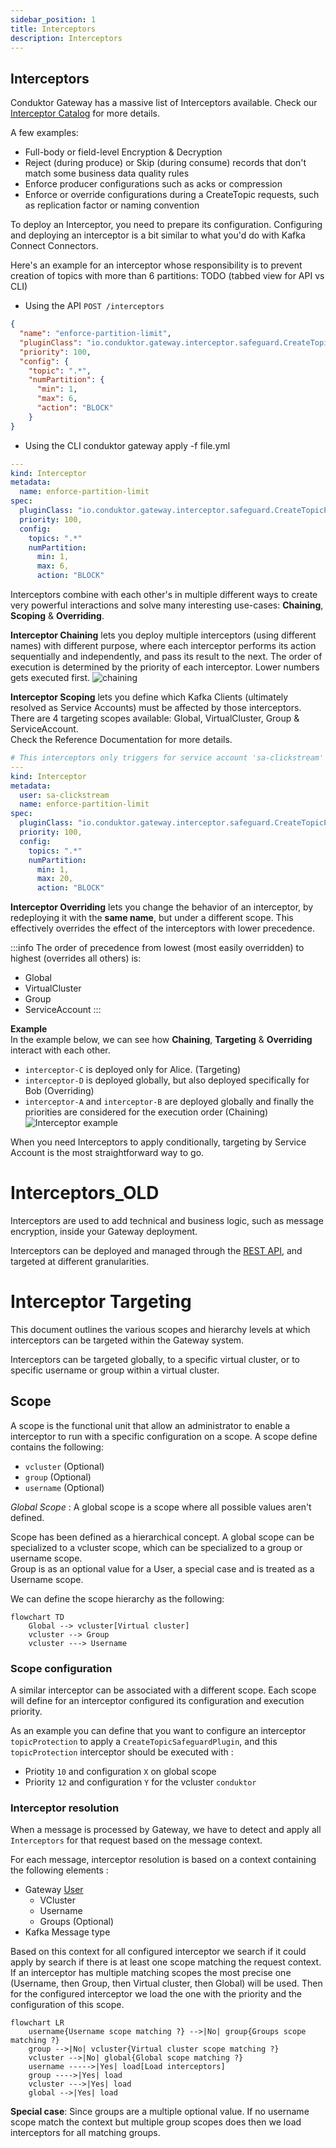 ```yaml
---
sidebar_position: 1
title: Interceptors
description: Interceptors
---
```


## Interceptors

Conduktor Gateway has a massive list of Interceptors available. Check our [Interceptor Catalog](/gateway/category/interceptors-catalog/) for more details.

A few examples:
- Full-body or field-level Encryption & Decryption
- Reject (during produce) or Skip (during consume) records that don't match some business data quality rules
- Enforce producer configurations such as acks or compression
- Enforce or override configurations during a CreateTopic requests, such as replication factor or naming convention


To deploy an Interceptor, you need to prepare its configuration. Configuring and deploying an interceptor is a bit similar to what you'd do with Kafka Connect Connectors.

Here's an example for an interceptor whose responsibility is to prevent creation of topics with more than 6 partitions:
TODO (tabbed view for API vs CLI)
- Using the API `POST /interceptors`
````json
{
  "name": "enforce-partition-limit",
  "pluginClass": "io.conduktor.gateway.interceptor.safeguard.CreateTopicPolicyPlugin",
  "priority": 100,
  "config": {
    "topic": ".*",
    "numPartition": {
      "min": 1,
      "max": 6,
      "action": "BLOCK"
    }
}
````
- Using the CLI conduktor gateway apply -f file.yml
````yaml
---
kind: Interceptor
metadata:
  name: enforce-partition-limit
spec:
  pluginClass: "io.conduktor.gateway.interceptor.safeguard.CreateTopicPolicyPlugin",
  priority: 100,
  config:
    topics: ".*"
    numPartition:
      min: 1,
      max: 6,
      action: "BLOCK"
````

Interceptors combine with each other's in multiple different ways to create very powerful interactions and solve many interesting use-cases:  **Chaining**, **Scoping** & **Overriding**.

**Interceptor Chaining** lets you deploy multiple interceptors (using different names) with different purpose, where each interceptor performs its action sequentially and independently, and pass its result to the next.
The order of execution is determined by the priority of each interceptor. Lower numbers gets executed first.
![chaining](img/interceptors.png)

**Interceptor Scoping** lets you define which Kafka Clients (ultimately resolved as Service Accounts) must be affected by those interceptors.
There are 4 targeting scopes available: Global, VirtualCluster, Group & ServiceAccount.  
Check the Reference Documentation for more details.
````yaml
# This interceptors only triggers for service account 'sa-clickstream'
---
kind: Interceptor
metadata:
  user: sa-clickstream
  name: enforce-partition-limit
spec:
  pluginClass: "io.conduktor.gateway.interceptor.safeguard.CreateTopicPolicyPlugin",
  priority: 100,
  config:
    topics: ".*"
    numPartition:
      min: 1,
      max: 20,
      action: "BLOCK"
````

**Interceptor Overriding** lets you change the behavior of an interceptor, by redeploying it with the **same name**, but under a different scope. This effectively overrides the effect of the interceptors with lower precedence.

:::info
The order of precedence from lowest (most easily overridden) to highest (overrides all others) is:
- Global
- VirtualCluster
- Group
- ServiceAccount
  :::

**Example**  
In the example below, we can see how **Chaining**, **Targeting** & **Overriding** interact with each other.
- `interceptor-C` is deployed only for Alice. (Targeting)
- `interceptor-D` is deployed globally, but also deployed specifically for Bob (Overriding)
- `interceptor-A` and `interceptor-B` are deployed globally and finally the priorities are considered for the execution order (Chaining)
  ![Interceptor example](img/interceptor-example.png)

When you need Interceptors to apply conditionally, targeting by Service Account is the most straightforward way to go.




# Interceptors_OLD

Interceptors are used to add technical and business logic, such as message encryption, inside your Gateway deployment. 

Interceptors can be deployed and managed through the [REST API](https://developers.conduktor.io/), and targeted at different granularities.

# Interceptor Targeting

This document outlines the various scopes and hierarchy levels at which interceptors can be targeted within the Gateway system. 

Interceptors can be targeted globally, to a specific virtual cluster, or to specific username or group within a virtual cluster.

## Scope

A scope is the functional unit that allow an administrator to enable a interceptor to run with a specific configuration on a scope.
A scope define contains the following:
 - `vcluster` (Optional)
 - `group` (Optional)
 - `username` (Optional)

_Global Scope_ : A global scope is a scope where all possible values aren't defined.

Scope has been defined as a hierarchical concept. A global scope can be specialized to a vcluster scope, which can be specialized to a group or username scope.  
Group is as an optional value for a User, a special case and is treated as a Username scope.

We can define the scope hierarchy as the following:
```mermaid
flowchart TD
    Global --> vcluster[Virtual cluster]
    vcluster --> Group
    vcluster ---> Username
```

### Scope configuration

A similar interceptor can be associated with a different scope. Each scope will define for an interceptor configured its configuration and execution priority.  

As an example you can define that you want to configure an interceptor `topicProtection` to apply a `CreateTopicSafeguardPlugin`, and this `topicProtection` interceptor should be executed with : 
- Priotity `10` and configuration `X` on global scope
- Priority `12` and configuration `Y` for the vcluster `conduktor`


### Interceptor resolution

When a message is processed by Gateway, we have to detect and apply all `Interceptors` for that request based on the message context.

For each message, interceptor resolution is based on a context containing the following elements :
 - Gateway [User](../service-accounts) 
   - VCluster
   - Username
   - Groups (Optional)
 - Kafka Message type

Based on this context for all configured interceptor we search if it could apply by search if there is at least one scope matching the request context.
If an interceptor has multiple matching scopes the most precise one (Username, then Group, then Virtual cluster, then Global) will be used.
Then for the configured interceptor we load the one with the priority and the configuration of this scope.

```mermaid
flowchart LR
    username{Username scope matching ?} -->|No| group{Groups scope matching ?}
    group -->|No| vcluster{Virtual cluster scope matching ?}
    vcluster -->|No| global{Global scope matching ?}
    username ----->|Yes| load[Load interceptors]
    group ---->|Yes| load
    vcluster --->|Yes| load
    global -->|Yes| load
```

__Special case__: Since groups are a multiple optional value. If no username scope match the context but multiple group scopes does then we load interceptors for all matching groups.